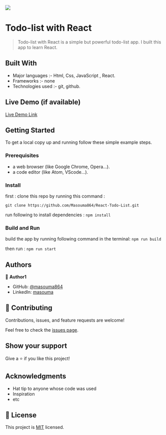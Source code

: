 ![](https://img.shields.io/badge/Microverse-blueviolet)

# Todo-list with React

> Todo-list with React is a simple but powerful todo-list app. I built this app to learn React. 

## Built With

- Major languages :-
  Html, Css, JavaScript , React.
- Frameworks :-
  none
- Technologies used :-
  git, github.

## Live Demo (if available)

[Live Demo Link]()

## Getting Started

To get a local copy up and running follow these simple example steps.

### Prerequisites

- a web browser (like Google Chrome, Opera...).
- a code editor (like Atom, VScode...).

### Install

first : clone this repo by running this command :

`git clone https://github.com/Masouma864/React-Todo-List.git`

run following to install dependencies : `npm install`

### Build and Run

build the app by running following command in the terminal: `npm run build`

then run : `npm run start`

## Authors

👤 **Author1**

- GitHub: [@masouma864](https://github.com/masouma864)
- LinkedIn: [masouma](https://linkedin.com/in/masouma-modarresi)

## 🤝 Contributing

Contributions, issues, and feature requests are welcome!

Feel free to check the [issues page](../../issues/).

## Show your support

Give a ⭐️ if you like this project!

## Acknowledgments

- Hat tip to anyone whose code was used
- Inspiration
- etc

## 📝 License

This project is [MIT](./LICENSE) licensed.
